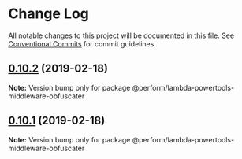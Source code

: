 # Change Log

All notable changes to this project will be documented in this file.
See [Conventional Commits](https://conventionalcommits.org) for commit guidelines.

## [0.10.2](https://github.com/getndazn/dazn-lambda-powertools/compare/v0.10.1...v0.10.2) (2019-02-18)

**Note:** Version bump only for package @perform/lambda-powertools-middleware-obfuscater





## [0.10.1](https://github.com/getndazn/dazn-lambda-powertools/compare/v0.10.0...v0.10.1) (2019-02-18)

**Note:** Version bump only for package @perform/lambda-powertools-middleware-obfuscater
